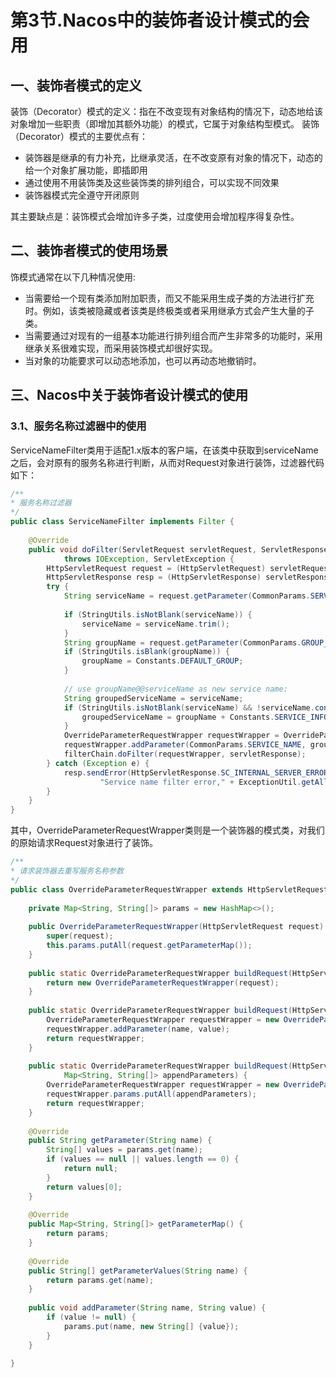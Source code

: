 # 第3节.Nacos中的装饰者设计模式的会用

## 一、装饰者模式的定义

装饰（Decorator）模式的定义：指在不改变现有对象结构的情况下，动态地给该对象增加一些职责（即增加其额外功能）的模式，它属于对象结构型模式。
装饰（Decorator）模式的主要优点有：  

- 装饰器是继承的有力补充，比继承灵活，在不改变原有对象的情况下，动态的给一个对象扩展功能，即插即用
- 通过使用不用装饰类及这些装饰类的排列组合，可以实现不同效果
- 装饰器模式完全遵守开闭原则

其主要缺点是：装饰模式会增加许多子类，过度使用会增加程序得复杂性。

## 二、装饰者模式的使用场景

饰模式通常在以下几种情况使用:

- 当需要给一个现有类添加附加职责，而又不能采用生成子类的方法进行扩充时。例如，该类被隐藏或者该类是终极类或者采用继承方式会产生大量的子类。 
- 当需要通过对现有的一组基本功能进行排列组合而产生非常多的功能时，采用继承关系很难实现，而采用装饰模式却很好实现。
- 当对象的功能要求可以动态地添加，也可以再动态地撤销时。

## 三、Nacos中关于装饰者设计模式的使用

### 3.1、服务名称过滤器中的使用

ServiceNameFilter类用于适配1.x版本的客户端，在该类中获取到serviceName之后，会对原有的服务名称进行判断，从而对Request对象进行装饰，过滤器代码如下：

```java
/**
* 服务名称过滤器
*/
public class ServiceNameFilter implements Filter {
    
    @Override
    public void doFilter(ServletRequest servletRequest, ServletResponse servletResponse, FilterChain filterChain)
            throws IOException, ServletException {
        HttpServletRequest request = (HttpServletRequest) servletRequest;
        HttpServletResponse resp = (HttpServletResponse) servletResponse;
        try {
            String serviceName = request.getParameter(CommonParams.SERVICE_NAME);
            
            if (StringUtils.isNotBlank(serviceName)) {
                serviceName = serviceName.trim();
            }
            String groupName = request.getParameter(CommonParams.GROUP_NAME);
            if (StringUtils.isBlank(groupName)) {
                groupName = Constants.DEFAULT_GROUP;
            }
            
            // use groupName@@serviceName as new service name:
            String groupedServiceName = serviceName;
            if (StringUtils.isNotBlank(serviceName) && !serviceName.contains(Constants.SERVICE_INFO_SPLITER)) {
                groupedServiceName = groupName + Constants.SERVICE_INFO_SPLITER + serviceName;
            }
            OverrideParameterRequestWrapper requestWrapper = OverrideParameterRequestWrapper.buildRequest(request);
            requestWrapper.addParameter(CommonParams.SERVICE_NAME, groupedServiceName);
            filterChain.doFilter(requestWrapper, servletResponse);
        } catch (Exception e) {
            resp.sendError(HttpServletResponse.SC_INTERNAL_SERVER_ERROR,
                    "Service name filter error," + ExceptionUtil.getAllExceptionMsg(e));
        }
    }
}
```

其中，OverrideParameterRequestWrapper类则是一个装饰器的模式类，对我们的原始请求Request对象进行了装饰。

```java
/**
* 请求装饰器去重写服务名称参数
*/
public class OverrideParameterRequestWrapper extends HttpServletRequestWrapper {
    
    private Map<String, String[]> params = new HashMap<>();
    
    public OverrideParameterRequestWrapper(HttpServletRequest request) {
        super(request);
        this.params.putAll(request.getParameterMap());
    }
    
    public static OverrideParameterRequestWrapper buildRequest(HttpServletRequest request) {
        return new OverrideParameterRequestWrapper(request);
    }
    
    public static OverrideParameterRequestWrapper buildRequest(HttpServletRequest request, String name, String value) {
        OverrideParameterRequestWrapper requestWrapper = new OverrideParameterRequestWrapper(request);
        requestWrapper.addParameter(name, value);
        return requestWrapper;
    }
    
    public static OverrideParameterRequestWrapper buildRequest(HttpServletRequest request,
            Map<String, String[]> appendParameters) {
        OverrideParameterRequestWrapper requestWrapper = new OverrideParameterRequestWrapper(request);
        requestWrapper.params.putAll(appendParameters);
        return requestWrapper;
    }
    
    @Override
    public String getParameter(String name) {
        String[] values = params.get(name);
        if (values == null || values.length == 0) {
            return null;
        }
        return values[0];
    }
    
    @Override
    public Map<String, String[]> getParameterMap() {
        return params;
    }
    
    @Override
    public String[] getParameterValues(String name) {
        return params.get(name);
    }
    
    public void addParameter(String name, String value) {
        if (value != null) {
            params.put(name, new String[] {value});
        }
    }
    
}
```

